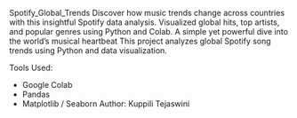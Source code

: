Spotify_Global_Trends
Discover how music trends change across countries with this insightful Spotify data analysis. Visualized global hits, top artists, and popular genres using Python and Colab. A simple yet powerful dive into the world’s musical heartbeat
This project analyzes global Spotify song trends using Python and data visualization.

 Tools Used:
- Google Colab
- Pandas
- Matplotlib / Seaborn
 Author:
Kuppili Tejaswini
